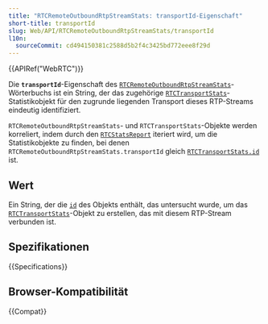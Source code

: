 ```yaml
---
title: "RTCRemoteOutboundRtpStreamStats: transportId-Eigenschaft"
short-title: transportId
slug: Web/API/RTCRemoteOutboundRtpStreamStats/transportId
l10n:
  sourceCommit: cd494150381c2588d5b2f4c3425bd772eee8f29d
---
```


{{APIRef("WebRTC")}}

Die **`transportId`**-Eigenschaft des [`RTCRemoteOutboundRtpStreamStats`](/de/docs/Web/API/RTCRemoteOutboundRtpStreamStats)-Wörterbuchs ist ein String, der das zugehörige [`RTCTransportStats`](/de/docs/Web/API/RTCTransportStats)-Statistikobjekt für den zugrunde liegenden Transport dieses RTP-Streams eindeutig identifiziert.

`RTCRemoteOutboundRtpStreamStats`- und `RTCTransportStats`-Objekte werden korreliert, indem durch den [`RTCStatsReport`](/de/docs/Web/API/RTCStatsReport) iteriert wird, um die Statistikobjekte zu finden, bei denen `RTCRemoteOutboundRtpStreamStats.transportId` gleich [`RTCTransportStats.id`](/de/docs/Web/API/RTCTransportStats/id) ist.

## Wert

Ein String, der die [`id`](/de/docs/Web/API/RTCTransportStats/id) des Objekts enthält, das untersucht wurde, um das [`RTCTransportStats`](/de/docs/Web/API/RTCTransportStats)-Objekt zu erstellen, das mit diesem RTP-Stream verbunden ist.

## Spezifikationen

{{Specifications}}

## Browser-Kompatibilität

{{Compat}}
